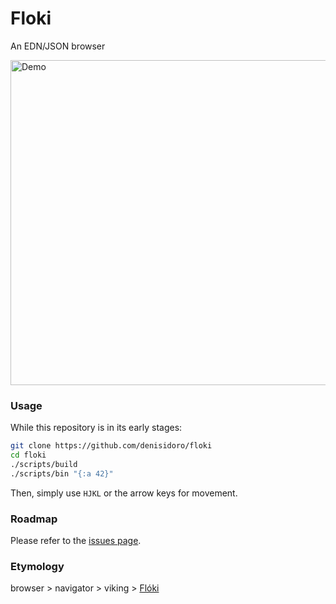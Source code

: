 # Floki

An EDN/JSON browser

<img src="https://user-images.githubusercontent.com/3226564/50401816-89bf5b00-0778-11e9-9e98-8208e2bebd3e.gif"
     alt="Demo"
     width=520 />

### Usage

While this repository is in its early stages:
```sh
git clone https://github.com/denisidoro/floki
cd floki
./scripts/build
./scripts/bin "{:a 42}"
```

Then, simply use `HJKL` or the arrow keys for movement.

### Roadmap

Please refer to the [issues page](https://github.com/denisidoro/floki/issues).

### Etymology

browser > navigator > viking > [Flóki](https://en.wikipedia.org/wiki/Hrafna-Fl%C3%B3ki_Vilger%C3%B0arson)
